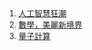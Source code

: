 1. [人工智慧狂潮](https://github.com/cchuang2009/2024/2024-2/Human/AI_Introduction_1.ipynb)
2. [數學，美麗新境界](https://github.com/cchuang2009/2024/2024-2/Human/Diff_Eq_phugoidAnim.ipynb)
3. [量子計算](https://github.com/cchuang2009/2024/2024-2/Human/QC_introduction.ipynb)
